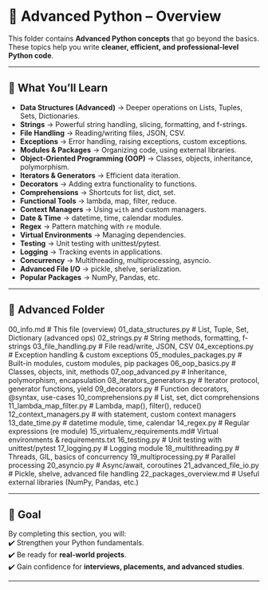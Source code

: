 # 📘 Advanced Python – Overview

This folder contains **Advanced Python concepts** that go beyond the basics.  
These topics help you write **cleaner, efficient, and professional-level Python code**.  

---

## 🔑 What You’ll Learn
- **Data Structures (Advanced)** → Deeper operations on Lists, Tuples, Sets, Dictionaries.  
- **Strings** → Powerful string handling, slicing, formatting, and f-strings.  
- **File Handling** → Reading/writing files, JSON, CSV.  
- **Exceptions** → Error handling, raising exceptions, custom exceptions.  
- **Modules & Packages** → Organizing code, using external libraries.  
- **Object-Oriented Programming (OOP)** → Classes, objects, inheritance, polymorphism.  
- **Iterators & Generators** → Efficient data iteration.  
- **Decorators** → Adding extra functionality to functions.  
- **Comprehensions** → Shortcuts for list, dict, set.  
- **Functional Tools** → lambda, map, filter, reduce.  
- **Context Managers** → Using `with` and custom managers.  
- **Date & Time** → datetime, time, calendar modules.  
- **Regex** → Pattern matching with `re` module.  
- **Virtual Environments** → Managing dependencies.  
- **Testing** → Unit testing with unittest/pytest.  
- **Logging** → Tracking events in applications.  
- **Concurrency** → Multithreading, multiprocessing, asyncio.  
- **Advanced File I/O** → pickle, shelve, serialization.  
- **Popular Packages** → NumPy, Pandas, etc.  

---

## 📂 Advanced Folder

00_info.md # This file (overview)
01_data_structures.py # List, Tuple, Set, Dictionary (advanced ops)
02_strings.py # String methods, formatting, f-strings
03_file_handling.py # File read/write, JSON, CSV
04_exceptions.py # Exception handling & custom exceptions
05_modules_packages.py # Built-in modules, custom modules, pip packages
06_oop_basics.py # Classes, objects, init, methods
07_oop_advanced.py # Inheritance, polymorphism, encapsulation
08_iterators_generators.py # Iterator protocol, generator functions, yield
09_decorators.py # Function decorators, @syntax, use-cases
10_comprehensions.py # List, set, dict comprehensions
11_lambda_map_filter.py # Lambda, map(), filter(), reduce()
12_context_managers.py # with statement, custom context managers
13_date_time.py # datetime module, time, calendar
14_regex.py # Regular expressions (re module)
15_virtualenv_requirements.md# Virtual environments & requirements.txt
16_testing.py # Unit testing with unittest/pytest
17_logging.py # Logging module
18_multithreading.py # Threads, GIL, basics of concurrency
19_multiprocessing.py # Parallel processing
20_asyncio.py # Async/await, coroutines
21_advanced_file_io.py # Pickle, shelve, advanced file handling
22_packages_overview.md # Useful external libraries (NumPy, Pandas, etc.)


---

## 🎯 Goal
By completing this section, you will:  
✔️ Strengthen your Python fundamentals.  
✔️ Be ready for **real-world projects**.  
✔️ Gain confidence for **interviews, placements, and advanced studies**.  

---
